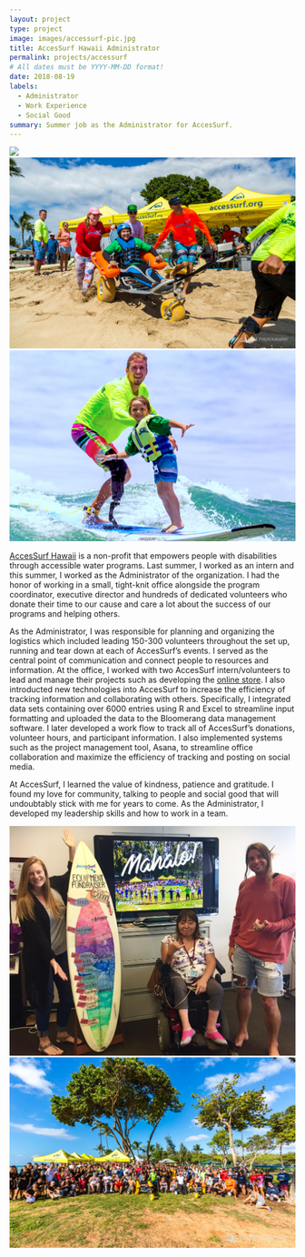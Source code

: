 ```yaml
---
layout: project
type: project
image: images/accessurf-pic.jpg
title: AccesSurf Hawaii Administrator
permalink: projects/accessurf
# All dates must be YYYY-MM-DD format!
date: 2018-08-19
labels:
  - Administrator
  - Work Experience
  - Social Good
summary: Summer job as the Administrator for AccesSurf.
---
```

<div class="ui medium rounded images">
  <img class="ui large right floated rounded image" src="../images/accessurf-pic.jpg">
  <img class="ui medium right floated rounded image" src="../images/accessurf-eg1.jpg">
  <img class="ui medium right floated rounded image" src="../images/accessurf-eg5.jpg">
</div>


<a href="https://www.accessurf.org/">AccesSurf Hawaii</a> is a non-profit that empowers people with disabilities through accessible water programs. Last summer, I worked as an intern and this summer, I worked as the Administrator of the organization. I had the honor of working in a small, tight-knit office alongside the program coordinator, executive director and hundreds of dedicated volunteers who donate their time to our cause and care a lot about the success of our programs and helping others. 



As the Administrator, I was responsible for planning and organizing the logistics which included leading 150-300 volunteers throughout the set up, running and tear down at each of AccesSurf’s events. I served as the central point of communication and connect people to resources and information. At the office, I worked with two AccesSurf intern/volunteers to lead and manage their projects such as developing the <a href="https://shop.accessurf.org/">online store</a>. I also introducted new technologies into AccesSurf to increase the efficiency of tracking information and collaborating with others. Specifically, I integrated data sets containing over 6000 entries using R and Excel to streamline input formatting and uploaded the data to the Bloomerang data management software. I later developed a work flow to track all of AccesSurf’s donations, volunteer hours, and participant information. I also implemented systems such as the project management tool, Asana, to streamline office collaboration and maximize the efficiency of tracking and posting on social media.

At AccesSurf, I learned the value of kindness, patience and gratitude. I found my love for community, talking to people and social good that will undoubtably stick with me for years to come. As the Administrator, I developed my leadership skills and how to work in a team. 

<div class="ui rounded images">
  <img class="ui small right floated rounded image" src="../images/accessurf-eg2.jpg">
  <img class="ui large right floated rounded image" src="../images/accessurf-eg4.jpg">
</div>

